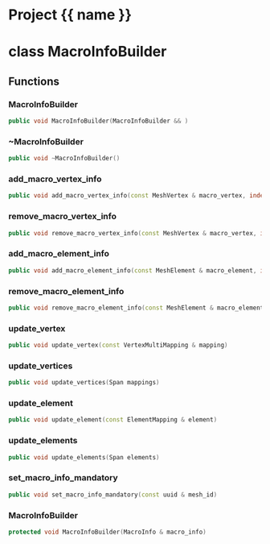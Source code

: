 <script setup>
import {useRoute} from 'vitepress'
const {path} = useRoute()
const tokens = path.split('/')
const words = tokens[2].split('-');
for (let i = 0; i < words.length; i++) {
    words[i] = words[i].charAt(0).toUpperCase() + words[i].slice(1);
    words[i] = words[i].replace('geode', 'Geode')
}
const name = words.join('-');
</script>
# Project {{ name }}

# class MacroInfoBuilder


## Functions

### MacroInfoBuilder

```cpp
public void MacroInfoBuilder(MacroInfoBuilder && )
```


### ~MacroInfoBuilder

```cpp
public void ~MacroInfoBuilder()
```


### add_macro_vertex_info

```cpp
public void add_macro_vertex_info(const MeshVertex & macro_vertex, index_t background_mesh_vertex_id)
```


### remove_macro_vertex_info

```cpp
public void remove_macro_vertex_info(const MeshVertex & macro_vertex, index_t background_mesh_vertex_id)
```


### add_macro_element_info

```cpp
public void add_macro_element_info(const MeshElement & macro_element, index_t background_mesh_element_id)
```


### remove_macro_element_info

```cpp
public void remove_macro_element_info(const MeshElement & macro_element, index_t background_mesh_element_id)
```


### update_vertex

```cpp
public void update_vertex(const VertexMultiMapping & mapping)
```


### update_vertices

```cpp
public void update_vertices(Span mappings)
```


### update_element

```cpp
public void update_element(const ElementMapping & element)
```


### update_elements

```cpp
public void update_elements(Span elements)
```


### set_macro_info_mandatory

```cpp
public void set_macro_info_mandatory(const uuid & mesh_id)
```


### MacroInfoBuilder

```cpp
protected void MacroInfoBuilder(MacroInfo & macro_info)
```




